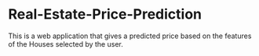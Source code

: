 # Real-Estate-Price-Prediction
This is a web application that gives a predicted price based on the features of the Houses selected by the user. 

